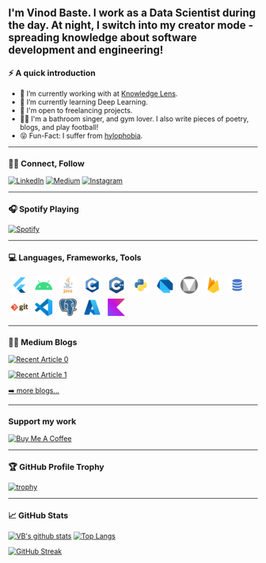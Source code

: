 I'm Vinod Baste. I work as a Data Scientist during the day. At night, I switch into my creator mode - spreading knowledge about software development and engineering!
---

### ⚡️ A quick introduction

- 🔭 I’m currently working with at [Knowledge Lens](https://www.knowledgelens.com).
- 🌱 I’m currently learning Deep Learning. 
- 💼 I'm open to freelancing projects.
- 🤟🏻 I'm a bathroom singer, and gym lover. I also write pieces of poetry, blogs, and play football!
- 😝 Fun-Fact: I suffer from [hylophobia](https://phobia.wikia.org/wiki/Hylophobia).

---

### 🤝🏻 Connect, Follow

[![LinkedIn](https://img.shields.io/badge/LinkedIn-0077B5?style=for-the-badge&logo=linkedin&logoColor=white)](https://www.linkedin.com/in/vinod-baste/)
[![Medium](https://img.shields.io/badge/Medium-333333?style=for-the-badge&logo=medium&logoColor=white)](https://medium.com/@vinod-baste)
[![Instagram](https://img.shields.io/badge/Instagram-E1306C?style=for-the-badge&logo=instagram&logoColor=white)](https://www.instagram.com/vinodbaste/)

---

### 🎧 Spotify Playing

[![Spotify](https://novatorem.imperial-lord.vercel.app/api/spotify)](https://open.spotify.com/user/imperial-lord)

---

### 💻 Languages, Frameworks, Tools

<p float="left">
<img style="padding:5px;" align="center" alt="Flutter" width="35px" src="https://raw.githubusercontent.com/github/explore/cebd63002168a05a6a642f309227eefeccd92950/topics/flutter/flutter.png"/>  
<img style="padding:5px;" align="center" alt="Android" width="35px" src="https://raw.githubusercontent.com/github/explore/80688e429a7d4ef2fca1e82350fe8e3517d3494d/topics/android/android.png"> 
<img style="padding:5px;" align="center" alt="Java" width="35px" src="https://raw.githubusercontent.com/github/explore/80688e429a7d4ef2fca1e82350fe8e3517d3494d/topics/java/java.png">
<img style="padding:5px;" align="center" alt="C" width="35px" src="https://raw.githubusercontent.com/github/explore/80688e429a7d4ef2fca1e82350fe8e3517d3494d/topics/c/c.png">
<img style="padding:5px;" align="center" alt="C++" width="35px" src="https://raw.githubusercontent.com/github/explore/80688e429a7d4ef2fca1e82350fe8e3517d3494d/topics/cpp/cpp.png">
<img style="padding:5px;" align="center" alt="Python" width="35px" src="https://raw.githubusercontent.com/github/explore/80688e429a7d4ef2fca1e82350fe8e3517d3494d/topics/python/python.png">
<img style="padding:5px;" align="center" alt="Dart" width="35px" src="https://raw.githubusercontent.com/github/explore/80688e429a7d4ef2fca1e82350fe8e3517d3494d/topics/dart/dart.png">
<img style="padding:5px;" align="center" alt="Material-Design" width="35px" src="https://raw.githubusercontent.com/github/explore/80688e429a7d4ef2fca1e82350fe8e3517d3494d/topics/material-design/material-design.png">
<img style="padding:5px;" align="center" alt="Firebase" width="35px" src="https://raw.githubusercontent.com/github/explore/80688e429a7d4ef2fca1e82350fe8e3517d3494d/topics/firebase/firebase.png">
<img style="padding:5px;" align="center" alt="SQL" width="35px" src="https://raw.githubusercontent.com/github/explore/80688e429a7d4ef2fca1e82350fe8e3517d3494d/topics/sql/sql.png">
<img style="padding:5px;" align="center" alt="Git" width="35px" src="https://raw.githubusercontent.com/github/explore/80688e429a7d4ef2fca1e82350fe8e3517d3494d/topics/git/git.png">
<img style="padding:5px;" align="center" alt="VS Code" width="35px" src="https://raw.githubusercontent.com/github/explore/80688e429a7d4ef2fca1e82350fe8e3517d3494d/topics/visual-studio-code/visual-studio-code.png">
<img style="padding:5px;" align="center" alt="VS Code" width="35px" src="https://raw.githubusercontent.com/github/explore/80688e429a7d4ef2fca1e82350fe8e3517d3494d/topics/postgresql/postgresql.png">
<img style="padding:5px;" align="center" alt="VS Code" width="35px" src="https://raw.githubusercontent.com/github/explore/80688e429a7d4ef2fca1e82350fe8e3517d3494d/topics/azure/azure.png">
<img style="padding:5px;" align="center" alt="VS Code" width="35px" src="https://raw.githubusercontent.com/github/explore/80688e429a7d4ef2fca1e82350fe8e3517d3494d/topics/kotlin/kotlin.png">
</p>


---

### ✍🏻 Medium Blogs
 <a target="_blank" href="https://github-readme-medium-recent-article.vercel.app/medium/@vinod-baste/0"><img src="https://github-readme-medium-recent-article.vercel.app/medium/@vinod-baste/0" alt="Recent Article 0"> 

<a target="_blank" href="https://github-readme-medium-recent-article.vercel.app/medium/@vinod-baste/1"><img src="https://github-readme-medium-recent-article.vercel.app/medium/@vinod-baste/1" alt="Recent Article 1"> 

[➡️ more blogs...](https://medium.com/@vinod-baste)

---

### Support my work
<a href="https://www.buymeacoffee.com/bastevinod" target="_blank"><img src="https://cdn.buymeacoffee.com/buttons/default-orange.png" alt="Buy Me A Coffee" height="41" width="174"></a>

---

### 🏆 GitHub Profile Trophy
[![trophy](https://github-profile-trophy.vercel.app/?username=vinodbaste)](https://github.com/vinodbaste/github-profile-trophy)

---

### 📈 GitHub Stats 

[![VB's github stats](https://github-readme-stats.vercel.app/api?username=vinodbaste&count_private=true&show_icons=true)](https://github.com/anuraghazra/github-readme-stats)
[![Top Langs](https://github-readme-stats.vercel.app/api/top-langs/?username=vinodbaste&layout=compact&langs_count=10)](https://github.com/anuraghazra/github-readme-stats)

[![GitHub Streak](https://streak-stats.demolab.com?user=vinodbaste&border_radius=4.2)](https://git.io/streak-stats)

